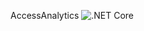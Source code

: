 AccessAnalytics
![.NET Core](https://github.com/jslow421/AccessAnalytics/workflows/.NET%20Core/badge.svg)
